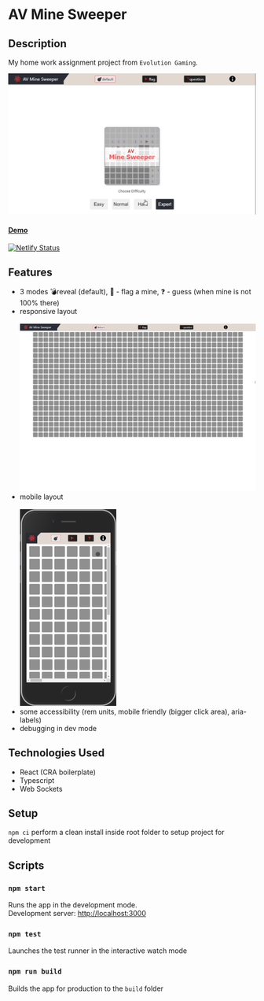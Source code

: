 # AV Mine Sweeper

## Description
My home work assignment project from `Evolution Gaming`. 


![AV Mine Sweeper](docs/av-mine-sweeper.gif)
#### [Demo](https://av-evo-minesweeper.netlify.app/)
[![Netlify Status](https://api.netlify.com/api/v1/badges/f0d58a61-ba1f-41fa-854f-21b922521f9a/deploy-status)](https://app.netlify.com/sites/av-evo-minesweeper/deploys)

## Features
  - 3 modes 💣reveal (default), 🚩 - flag a mine, ❓ - guess (when mine is not 100% there) 
  - responsive layout <br/><br/>
  ![responsive layout](docs/responsive.gif)
  - mobile layout <br/><br/>
  ![mobile layout](docs/mobile.png)
  - some accessibility  (rem units, mobile friendly (bigger click area), aria-labels)
  - debugging in dev mode

## Technologies Used
* React (CRA boilerplate)
* Typescript
* Web Sockets

## Setup
`npm ci` perform a clean install inside root folder to setup project for
development

## Scripts

### `npm start`
Runs the app in the development mode.<br />
Development server: [http://localhost:3000](http://localhost:3000) 

### `npm test`
Launches the test runner in the interactive watch mode

### `npm run build`
Builds the app for production to the `build` folder